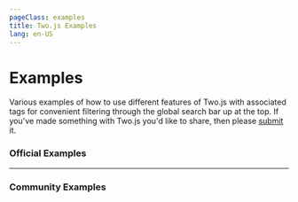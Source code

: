 ```yaml
---
pageClass: examples
title: Two.js Examples
lang: en-US
---
```


# Examples

Various examples of how to use different features of Two.js with associated tags for convenient filtering through the global search bar up at the top. If you've made something with Two.js you'd like to share, then please [submit](https://github.com/jonobr1/two.js/issues/new?assignees=&labels=output&template=output.md&title=%5BOutput%5D) it.

### Official Examples

<div class="examples-wrapper">

<example-card
  title="Clipping Mask"
  href="https://codepen.io/jonobr1/pen/abyRyoY"
  src="https://shots.codepen.io/jonobr1/pen/abyRyoY-512.jpg"
  tags="es6, import, shapes, mouse, grid, sine" />

<example-card
  title="Dynamic Text"
  href="https://codepen.io/jonobr1/pen/MWvVBdx"
  src="https://shots.codepen.io/username/pen/MWvVBdx-512.jpg"
  tags="es6, import, text, vector, keypress" />

<example-card
  title="Get Point on Path"
  href="https://codepen.io/jonobr1/pen/OJjBwwG"
  src="https://shots.codepen.io/jonobr1/pen/OJjBwwG-512.jpg"
  tags="es6, import, shapes, mouse, sine" />

<example-card
  title="Gradients"
  href="https://codepen.io/jonobr1/pen/yLoEEQJ"
  src="https://shots.codepen.io/username/pen/yLoEEQJ-512.jpg"
  tags="es6, import, vector, mouse, radial-gradient, linear-gradent" />

<example-card
  title="Rubber Ball"
  href="https://codepen.io/jonobr1/pen/mdMzzQB"
  src="https://shots.codepen.io/jonobr1/pen/mdMzzQB-512.jpg"
  tags="es6, import, vector, mouse, circle, vertices" />

<example-card
  title="Zoom & Pan UI"
  href="https://codepen.io/jonobr1/pen/PobMKwb"
  src="https://shots.codepen.io/jonobr1/pen/PobMKwb-512.jpg"
  tags="mouse, drag, ui, zui" />

</div>

---

### Community Examples

<div class="examples-wrapper">

<example-card
  title="Animated Flag"
  href="https://observablehq.com/@jonobr1/turn-any-svg-logo-into-an-animated-flag-using-two-js"
  src="https://static.observableusercontent.com/thumbnail/027c323c66df1be2917aa63b46326981c548508d5227b970ba85200a8cdc0391.jpg"
  tags="animated, logo, non-interactive, sine, svg" />

<example-card
  title="Basic Angular Template"
  href="https://codesandbox.io/s/nostalgic-volhard-6zzfd"
  src="https://screenshots.codesandbox.io/6zzfd/8.png"
  tags="angular" />

<example-card
  title="Basic React Template"
  href="https://codesandbox.io/s/sharp-proskuriakova-h5weu"
  src="https://screenshots.codesandbox.io/ygxbc/0.png"
  tags="react" />

<example-card
  title="Haiku Generator"
  href="https://glitch.com/~haiku-generator"
  src="https://cdn.glitch.me/project-avatar/fb84449e-ddab-4960-a4b0-6e08a0d280a6.png?2019-03-09T12:31:45.056Z"
  tags="text, mouse, animated" />

<example-card
  title="Handshake"
  href="https://codepen.io/jonobr1/pen/MWaeWRr"
  src="https://shots.codepen.io/jonobr1/pen/MWaeWRr-512.jpg"
  tags="animated, non-interactive, load, image" />

<example-card
  title="Insta Logo"
  href="https://codepen.io/lrsordi/pen/rvWZPm"
  src="https://pbs.twimg.com/card_img/1459707781494099972/Kqn-kt6H?format=jpg&name=600x314"
  tags="animated, mouse, logo, TweenMax" />

<example-card
  title="Rain"
  href="https://codepen.io/jonobr1/pen/eedpwP"
  src="https://shots.codepen.io/jonobr1/pen/eedpwP-512.jpg"
  tags="animated, mouse, line, stroke" />

<example-card
  title="Rainbow"
  href="https://codepen.io/jonobr1/pen/ieFnh"
  src="https://shots.codepen.io/jonobr1/pen/ieFnh-512.jpg"
  tags="animated, non-interactive, beginning, ending" />

<example-card
  title="South Tirol"
  href="https://observablehq.com/@ivanbacher/map-drawing-with-two-js-south-tirol-1"
  src="https://static.observableusercontent.com/thumbnail/75d334ea0e8fe1497f061bf43b6a1e2e624dedb7535e9fecb66dff451b0bd6ea.jpg"
  tags="map, outline, bw" />

<example-card
  title="Sparks"
  href="https://codepen.io/jonobr1/pen/yRpoPQ"
  src="https://shots.codepen.io/jonobr1/pen/yRpoPQ-512.jpg"
  tags="animated, mouse, line, stroke" />

<example-card
  title="Spring Tree"
  href="https://codepen.io/jonobr1/pen/BmKRGj"
  src="https://shots.codepen.io/jonobr1/pen/BmKRGj-512.jpg"
  tags="mouse, drag, physics, geometry" />

<example-card
  title="Sprite Sheet: Circle"
  href="https://static.observableusercontent.com/thumbnail/d803971cbf312f3042824d68a6b1612fad4ac031bba1a50238503881f3729999.jpg"
  src="https://static.observableusercontent.com/thumbnail/d803971cbf312f3042824d68a6b1612fad4ac031bba1a50238503881f3729999.jpg"
  tags="static, non-interactive, canvas, grid" />

<example-card
  title="Starfield"
  href="https://observablehq.com/@phocks/two-js-starfield-experiment"
  src="https://static.observableusercontent.com/thumbnail/b4fbd836d41dee4ec08452748179567361af623aaca05c8048bdf8b7de31effc.jpg"
  tags="animated, non-interactive, webgl" />

<example-card
  title="Swash Sword"
  href="https://codepen.io/jonobr1/pen/Nwrdpp"
  src="https://shots.codepen.io/jonobr1/pen/Nwrdpp-512.jpg"
  tags="mouse, drag, interpret, physics" />

<example-card
  title="TV Jitter"
  href="https://codepen.io/jonobr1/pen/WXPEgJ"
  src="https://shots.codepen.io/jonobr1/pen/WXPEgJ-800.jpg?version=1636856"
  tags="animated, non-interactive, logo" />

<example-card
  title="Twisting Squares"
  href="https://codepen.io/daniel-hult/pen/bGbojYm"
  src="#"
  tags="animated, non-interactive, makeRectangle, rotation" />

<example-card
  title="USA"
  href="https://codepen.io/jonobr1/pen/ORrrvY"
  src="https://shots.codepen.io/jonobr1/pen/ORrrvY-512.jpg"
  tags="animated, stop-motion, svg, interpret" />

<example-card
  title="Wavy Road"
  href="https://codepen.io/jonobr1/pen/ajkdp"
  src="https://shots.codepen.io/jonobr1/pen/ajkdp-512.jpg"
  tags="mouse, makeCurve, line, dashes, group" />

<example-card
  title="Word Stacks"
  href="https://codepen.io/jonobr1/pen/qBONdKX"
  src="https://shots.codepen.io/jonobr1/pen/qBONdKX-800.jpg?version=1636856"
  tags="physics, mouse, drag, text" />

</div>
